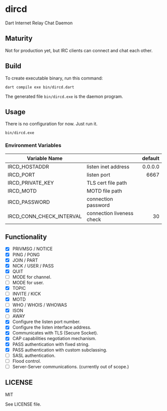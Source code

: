 # dircd

Dart Internet Relay Chat Daemon

## Maturity

Not for production yet, but IRC clients can connect and chat each other.

## Build

To create executable binary, run this command:

    dart compile exe bin/dircd.dart

The generated file `bin/dircd.exe` is the daemon program.

## Usage

There is no configuration for now. Just run it.

    bin/dircd.exe

### Environment Variables

| Variable Name            |                           | default |
| ------------------------ | ------------------------- | ------: |
| IRCD_HOSTADDR            | listen inet address       | 0.0.0.0 |
| IRCD_PORT                | listen port               |    6667 |
| IRCD_PRIVATE_KEY         | TLS cert file path        |         |
| IRCD_MOTD                | MOTD file path            |         |
| IRCD_PASSWORD            | connection password       |         |
| IRCD_CONN_CHECK_INTERVAL | connection liveness check |      30 |

## Functionality

- [x] PRIVMSG / NOTICE
- [x] PING / PONG
- [x] JOIN / PART
- [x] NICK / USER / PASS
- [x] QUIT
- [ ] MODE for channel.
- [ ] MODE for user.
- [x] TOPIC
- [ ] INVITE / KICK
- [x] MOTD
- [ ] WHO / WHOIS / WHOWAS
- [x] ISON
- [ ] AWAY
- [x] Configure the listen port number.
- [x] Configure the listen interface address.
- [x] Communicates with TLS (Secure Socket).
- [x] CAP capabilities negotiation mechanism.
- [x] PASS authentication with fixed string.
- [x] PASS authentication with custom subclassing.
- [ ] SASL authentication.
- [ ] Flood control.
- [ ] Server-Server communications. (currently out of scope.)

## LICENSE

MIT

See LICENSE file.
